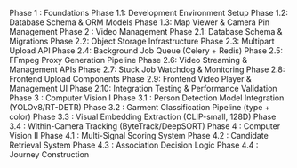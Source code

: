 Phase 1  : Foundations
Phase 1.1: Development Environment Setup
Phase 1.2: Database Schema & ORM Models
Phase 1.3: Map Viewer & Camera Pin Management
Phase 2  : Video Management
Phase 2.1: Database Schema & Migrations
Phase 2.2: Object Storage Infrastructure
Phase 2.3: Multipart Upload API
Phase 2.4: Background Job Queue (Celery + Redis)
Phase 2.5: FFmpeg Proxy Generation Pipeline
Phase 2.6: Video Streaming & Management APIs
Phase 2.7: Stuck Job Watchdog & Monitoring
Phase 2.8: Frontend Upload Components
Phase 2.9: Frontend Video Player & Management UI
Phase 2.10: Integration Testing & Performance Validation
Phase 3   : Computer Vision I
Phase 3.1 : Person Detection Model Integration (YOLOv8/RT-DETR)
Phase 3.2 : Garment Classification Pipeline (type + color)
Phase 3.3 : Visual Embedding Extraction (CLIP-small, 128D)
Phase 3.4 : Within-Camera Tracking (ByteTrack/DeepSORT)
Phase 4   : Computer Vision II
Phase 4.1 : Multi-Signal Scoring System
Phase 4.2 : Candidate Retrieval System
Phase 4.3 : Association Decision Logic
Phase 4.4 : Journey Construction